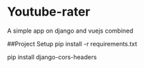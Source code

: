 # Youtube-rater
A simple app on django and vuejs combined


##Project Setup
pip install -r requirements.txt

pip install django-cors-headers
